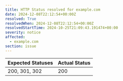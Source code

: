 ```yaml
---
title: HTTP Status resolved for example.com
date: 2024-12-08T22:12:54+00:00Z
resolved: True
resolvedWhen: 2024-12-08T22:12:54+00:00Z
resolvedStartTime: 2024-10-25T21:09:43.191474+00:00
severity: notice
affected:
  - example.com
section: issue
---
```


| Expected Statuses | Actual Status  |
|-------------------|----------------|
| 200, 301, 302 | 200 |
